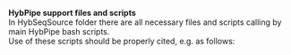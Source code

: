 **HybPipe support files and scripts**  
In HybSeqSource folder there are all necessary files and scripts calling by main HybPipe bash scripts.  
Use of these scripts should be properly cited, e.g. as follows:  
